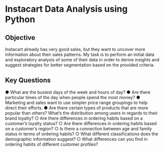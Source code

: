 # Instacart Data Analysis using Python

## Objective
Instacart already has very good sales, but they want to uncover more information about their sales patterns. My task is to perform an initial data and exploratory analysis of some of their data in order to derive insights and suggest strategies for better segmentation based on the provided criteria.

## Key Questions
● What are the busiest days of the week and hours of  day?
● Are there particular times of the day when people spend the most money?
● Marketing and sales want to use simpler price range groupings to help direct their efforts.
● Are there certain types of products that are more popular than others?
What’s the distribution among users in regards to their brand loyalty?
○ Are there differences in ordering habits based on a customer’s loyalty status?
○ Are there differences in ordering habits based on a customer’s region?
○ Is there a connection between age and family status in terms of ordering habits?
○ What different classifications does the demographic information suggest?
○ What differences can you find in ordering habits of different customer profiles? 
